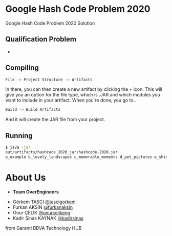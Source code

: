 # Google Hash Code Problem 2020 

Google Hash Code Problem 2020 Solution

## Qualification Problem

-

## Compiling

```bash
File -> Project Structure -> Artifacts
```
In there, you can then create a new artifact by clicking the + icon. This will give you an option for the file type, which is .JAR and which modules you want to include in your artifact. When you're done, you go to..
```bash
Build -> Build Artifacts
```
And it will create the JAR file from your project.

## Running

```bash
$ java -jar 
out/artifacts/hashcode_2020_jar/hashcode-2020.jar 
a_example b_lovely_landscapes c_memorable_moments d_pet_pictures e_shiny_selfies
```

# About Us

- <b>Team OverEngineers</b>

* Görkem TAŞÇI [@tascigorkem](https://github.com/tascigorkem)
* Furkan AKSIN [@furkanaksin](https://github.com/furkanaksin)
* Onur ÇELİK [@onurcelikeng](https://github.com/onurcelikeng) 
* Kadir Şinas KAYNAK [@kadirsinas](https://github.com/kadirsinas)

from Garanti BBVA Technology HUB